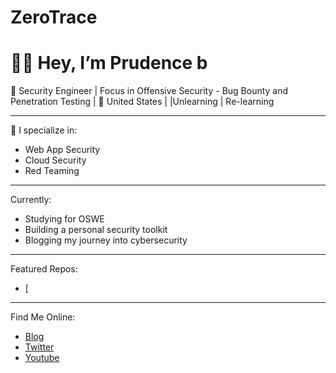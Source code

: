 # ZeroTrace
# 👋🏾 Hey, I’m Prudence b

🎯 Security Engineer | Focus in Offensive Security - Bug Bounty and Penetration Testing | 
📍 United States |
|Unlearning | Re-learning 

---

🔐 I specialize in:
- Web App Security 
- Cloud Security 
- Red Teaming 

---

Currently:
- Studying for OSWE
- Building a personal security toolkit
- Blogging my journey into cybersecurity




---

 Featured Repos:
- [

---

Find Me Online:
- [Blog](https://medium.com/@prudiee)
- [Twitter](https://twitter.com/Zero0_Trace)
- [Youtube](https://www.youtube.com/@prudieeee)

